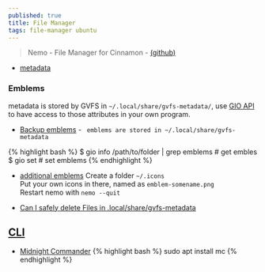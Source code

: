 ```yaml
---
published: true
title: File Manager
tags: file-manager ubuntu
---
```

> Nemo - File Manager for Cinnamon - [(github)](https://github.com/linuxmint/nemo)

- [metadata](https://github.com/linuxmint/nemo/blob/7fe83632eca5801a55992dc08c52767b6d8685cb/libnemo-private/nemo-metadata.h)

### Emblems
metadata is stored by GVFS in `~/.local/share/gvfs-metadata/`, use [GIO API](https://stackoverflow.com/questions/10874702/gnome-where-does-nautilus-store-emblem-data-and-how) to have access to those attributes in your own program.

- [Backup emblems](https://forums.linuxmint.com/viewtopic.php?t=281724) - ` emblems are stored in ~/.local/share/gvfs-metadata`


{% highlight bash %}
$ gio info /path/to/folder | grep emblems # get embles
$ gio set # set emblems
{% endhighlight %}

- [additional emblems](https://forums.linuxmint.com/viewtopic.php?t=354871)
Create a folder `~/.icons`  
Put your own icons in there, named as `emblem-somename.png`  
Restart nemo with `nemo --quit`  

- [Can I safely delete Files in .local/share/gvfs-metadata](https://superuser.com/questions/100545/files-in-local-share-gvfs-metadata-in-ubuntu)

## [CLI](https://www.tecmint.com/linux-terminal-file-managers/)
- [Midnight Commander](http://www.linuxcommand.org/lc3_adv_mc.php)
{% highlight bash %}
sudo apt install mc
{% endhighlight %}
